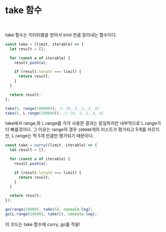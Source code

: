 # take 함수

<br>

take 함수는 이터러블을 받아서 limit 만큼 잘라내는 함수이다.

```js
const take = (limit, iterable) => {
  let result = [];

  for (const a of iterable) {
    result.push(a);

    if (result.length === limit) {
      return result;
    }
  }

  return result;
};

take(5, range(100000)); // [0, 1, 2, 3, 4]
take(5, L.range(100000)); // [0, 1, 2, 3, 4]
```

take에서 range,와 L.range를 각각 사용한 결과는 동일하지만 내부적으로 L.range가 더 빠를것이다. 그 이유는 range의 경우 `100000`개의 리스트가 평가되고 5개를 자르지만, L.range는 딱 5개 만큼만 평가되기 때문이다.

```js
const take = curry((limit, iterable) => {
  let result = [];

  for (const a of iterable) {
    result.push(a);

    if (result.length === limit) {
      return result;
    }
  }

  return result;
});

go(range(10000), take(5), console.log);
go(L.range(10000), take(5), console.log);
```

이 코드는 take 함수에 curry, go를 적용!
